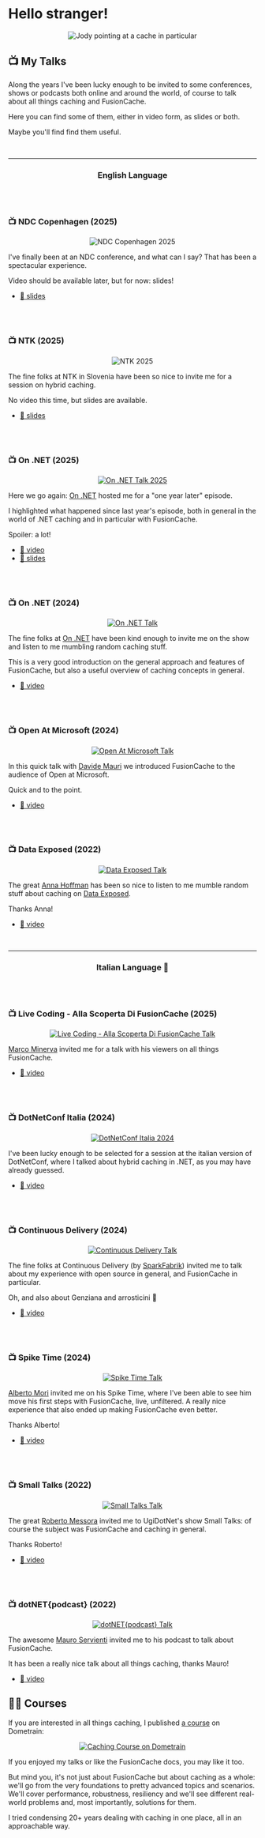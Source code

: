 # Hello stranger!

<div align="center">

  ![Jody pointing at a cache in particular](jody-pointing-at-a-cache-in-particular-medium.jpg)

</div>

## 📺 My Talks

Along the years I've been lucky enough to be invited to some conferences, shows or podcasts both online and around the world, of course to talk about all things caching and FusionCache.

Here you can find some of them, either in video form, as slides or both.

Maybe you'll find find them useful.

<br/>

<hr>

<div align="center">

### English Language

</div>


<br/>
<br/>

### 📺 NDC Copenhagen (2025)

<div align="center">

  ![NDC Copenhagen 2025](images/ndc-copenhagen-2025-small.jpg)

</div>

I've finally been at an NDC conference, and what can I say? That has been a spectacular experience.

Video should be available later, but for now: slides!

- [🔗 slides](talks/20250910-ndc-copenhagen-hybrid-caching.pdf)

<br/>
<br/>

### 📺 NTK (2025)

<div align="center">

  ![NTK 2025](images/ntk-2025-small.jpg)

</div>

The fine folks at NTK in Slovenia have been so nice to invite me for a session on hybrid caching.

No video this time, but slides are available.

- [🔗 slides](talks/20250922-ntk-hybrid-caching.pdf)

<br/>
<br/>


### 📺 On .NET (2025)

<div align="center">

  [![On .NET Talk 2025](images/on-dotnet-2025-small.jpg)](https://www.youtube.com/watch?v=3eZCtQSq9g4)

</div>

Here we go again: [On .NET](https://learn.microsoft.com/en-us/shows/on-net/) hosted me for a "one year later" episode.

I highlighted what happened since last year's episode, both in general in the world of .NET caching and in particular with FusionCache.

Spoiler: a lot!

- [🔗 video](https://www.youtube.com/watch?v=3eZCtQSq9g4)
- [🔗 slides](talks/20250421-on-dotnet-every-cache-a-painting-revisited.pdf)

<br/>
<br/>


### 📺 On .NET (2024)

<div align="center">

  [![On .NET Talk](images/on-dotnet-small.jpg)](https://www.youtube.com/watch?v=hCswI2goi7s)

</div>

The fine folks at [On .NET](https://learn.microsoft.com/en-us/shows/on-net/) have been kind enough to invite me on the show and listen to me mumbling random caching stuff.

This is a very good introduction on the general approach and features of FusionCache, but also a useful overview of caching concepts in general.

- [🔗 video](https://www.youtube.com/watch?v=hCswI2goi7s)

<br/>
<br/>

### 📺 Open At Microsoft (2024)

<div align="center">

  [![Open At Microsoft Talk](images/open-at-microsoft-small.jpg)](https://www.youtube.com/watch?v=wGKSNqxN4KE)

</div>

In this quick talk with [Davide Mauri](https://twitter.com/mauridb) we introduced FusionCache to the audience of Open at Microsoft.

Quick and to the point.

- [🔗 video](https://www.youtube.com/watch?v=wGKSNqxN4KE)

<br/>
<br/>


### 📺 Data Exposed (2022)

<div align="center">

  [![Data Exposed Talk](images/data-exposed-small.jpg)](https://www.youtube.com/watch?v=V2fCUoJgVAo)

</div>

The great [Anna Hoffman](https://twitter.com/analyticanna) has been so nice to listen to me mumble random stuff about caching on [Data Exposed](https://learn.microsoft.com/en-us/shows/data-exposed/caching-made-easy-in-azure-sql-db-with-fusioncache-data-exposed).

Thanks Anna!

- [🔗 video](https://www.youtube.com/watch?v=V2fCUoJgVAo)

<br/>

<hr>

<div align="center">

### Italian Language 🤌

</div>


<br/>
<br/>


### 📺 Live Coding - Alla Scoperta Di FusionCache (2025)

<div align="center">

  [![Live Coding - Alla Scoperta Di FusionCache Talk](images/live-coding-alla-scoperta-di-fusioncache-small.jpg)](https://www.youtube.com/live/tj6w4V_cGRo)

</div>

[Marco Minerva](https://x.com/marcominerva) invited me for a talk with his viewers on all things FusionCache.

- [🔗 video](https://www.youtube.com/live/tj6w4V_cGRo)

<br/>
<br/>

### 📺 DotNetConf Italia (2024)

<div align="center">

  [![DotNetConf Italia 2024](images/dotnetconf-italia-small.jpg)](https://www.improove.tech/videos/3593/Hybrid-Caching-in-NET)

</div>

I've been lucky enough to be selected for a session at the italian version of DotNetConf, where I talked about hybrid caching in .NET, as you may have already guessed.

- [🔗 video](https://www.improove.tech/videos/3593/Hybrid-Caching-in-NET)

<br/>
<br/>

### 📺 Continuous Delivery (2024)

<div align="center">

  [![Continuous Delivery Talk](images/continuous-delivery-small.jpg)](https://www.youtube.com/watch?v=E6PBkalmUn8)

</div>

The fine folks at Continuous Delivery (by [SparkFabrik](https://www.sparkfabrik.com/it/)) invited me to talk about my experience with open source in general, and FusionCache in particular.

Oh, and also about Genziana and arrosticini 🙂

- [🔗 video](https://www.youtube.com/watch?v=E6PBkalmUn8)

<br/>
<br/>

### 📺 Spike Time (2024)

<div align="center">

  [![Spike Time Talk](images/spike-time-small.jpg)](https://www.youtube.com/watch?v=hvcHIEXzaWM)

</div>

[Alberto Mori](https://twitter.com/albx87) invited me on his Spike Time, where I've been able to see him move his first steps with FusionCache, live, unfiltered. A really nice experience that also ended up making FusionCache even better.

Thanks Alberto!

- [🔗 video](https://www.youtube.com/watch?v=hvcHIEXzaWM)

<br/>
<br/>

### 📺 Small Talks (2022)

<div align="center">

[![Small Talks Talk](images/small-talks-small.jpg)](https://www.youtube.com/watch?v=DovOX0zIuJ8)

</div>

The great [Roberto Messora](https://twitter.com/robymes) invited me to UgiDotNet's show Small Talks: of course the subject was FusionCache and caching in general.

Thanks Roberto!

- [🔗 video](https://www.youtube.com/watch?v=DovOX0zIuJ8)

<br/>
<br/>

### 📺 dotNET{podcast} (2022)

<div align="center">

[![dotNET{podcast} Talk](images/dotnet-podcast-small.jpg)](https://www.youtube.com/watch?v=TdPFULPDq-Y)

</div>

The awesome [Mauro Servienti](https://twitter.com/mauroservienti) invited me to his podcast to talk about FusionCache.

It has been a really nice talk about all things caching, thanks Mauro!

- [🔗 video](https://www.youtube.com/watch?v=TdPFULPDq-Y)


## 🧑‍🏫 Courses

If you are interested in all things caching, I published [a course](https://dometrain.com/course/getting-started-caching-in-dotnet/?ref=jody-donetti) on Dometrain:

<div align="center">

[![Caching Course on Dometrain](images/dometrain-getting-started-cover.png)](https://dometrain.com/course/getting-started-caching-in-dotnet/?ref=jody-donetti)

</div>

If you enjoyed my talks or like the FusionCache docs, you may like it too.

But mind you, it's not just about FusionCache but about caching as a whole: we'll go from the very foundations to pretty advanced topics and scenarios. We'll cover performance, robustness, resiliency and we'll see different real-world problems and, most importantly, solutions for them.

I tried condensing 20+ years dealing with caching in one place, all in an approachable way.
